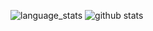 ![language_stats](https://github-readme-stats.vercel.app/api/top-langs/?username=fadhiilrachman&theme=buefy&layout=compact)
![github stats](https://github-readme-stats.vercel.app/api?username=fadhiilrachman&show_icons=true&theme=buefy)

<!--
**fadhiilrachman/fadhiilrachman** is a ✨ _special_ ✨ repository because its `README.md` (this file) appears on your GitHub profile.

Here are some ideas to get you started:

- 🔭 I’m currently working on ...
- 🌱 I’m currently learning ...
- 👯 I’m looking to collaborate on ...
- 🤔 I’m looking for help with ...
- 💬 Ask me about ...
- 📫 How to reach me: ...
- 😄 Pronouns: ...
- ⚡ Fun fact: ...
-->
